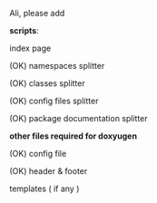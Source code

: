 Ali, please add

**scripts**:

index page

(OK) namespaces splitter

(OK) classes splitter

(OK) config files splitter

(OK) package documentation splitter

**other files required for doxyugen**

(OK) config file

(OK) header & footer

templates ( if any )


